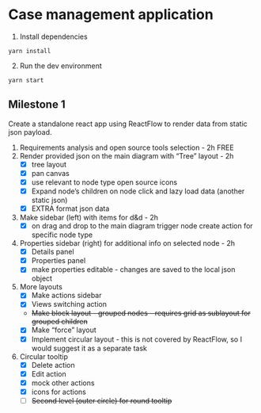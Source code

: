 # Case management application

1. Install dependencies

```
yarn install
```

2. Run the dev environment

```
yarn start
```

## Milestone 1
Create a standalone react app using ReactFlow to render data from static json payload.

1. Requirements analysis and open source tools selection - 2h FREE
2. Render provided json on the main diagram with “Tree” layout - 2h
    - [x]  tree layout
    - [x]  pan canvas
    - [x]  use relevant to node type open source icons
    - [x]  Expand node’s children on node click and lazy load data (another static json)
    - [x]  EXTRA format json data
3. Make sidebar (left) with items for d&d - 2h
    - [x]  on drag and drop to the main diagram trigger node create action for specific node type
4. Properties sidebar (right) for additional info on selected node - 2h
    - [x]  Details panel
    - [x]  Properties panel
    - [x]  make properties editable - changes are saved to the local json object
5. More layouts
    - [x]  Make actions sidebar
    - [x]  Views switching action
    - ~~Make block layout - grouped nodes - requires grid as sublayout for grouped children~~
    - [x]  Make “force” layout
    - [x]  Implement circular layout - this is not covered by ReactFlow, so I would suggest it as a separate task
6. Circular tooltip
    - [x]  Delete action
    - [x]  Edit action
    - [x]  mock other actions
    - [x]  icons for actions
    - [ ]  ~~Second level (outer circle) for round tooltip~~